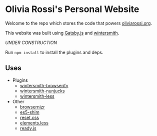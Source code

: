 
# Olivia Rossi's Personal Website

Welcome to the repo which stores the code that powers [oliviarossi.org](https://oliviarossi.org). 

This website was built using [Gatsby.js](https://www.gatsbyjs.com/) and [wintersmith](https://github.com/jnordberg/wintersmith).

*_UNDER CONSTRUCTION_*



Run `npm install` to install the plugins and deps.

## Uses

  * Plugins
    * [wintersmith-browserify](https://github.com/jnordberg/wintersmith-browserify)
    * [wintersmith-nunjucks](https://github.com/jbuck/wintersmith-nunjucks)
    * [wintersmith-less](https://github.com/jnordberg/wintersmith-less)
  * Other
    * [browsernizr](https://github.com/jnordberg/browsernizr)
    * [es5-shim](https://github.com/kriskowal/es5-shim)
    * [reset.css](http://meyerweb.com/eric/tools/css/reset)
    * [elements.less](https://github.com/dmitryf/elements)
    * [ready.js](https://github.com/ded/domready)
